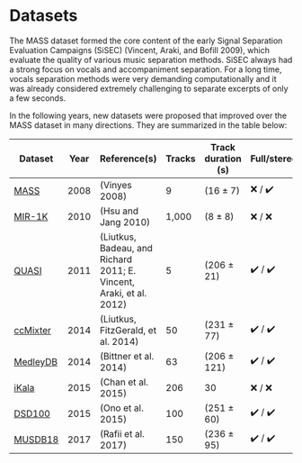 # Datasets

The MASS dataset formed the core content of the early Signal
Separation Evaluation Campaigns (SiSEC) (Vincent, Araki, and Bofill
2009), which evaluate the quality of various music separation methods. SiSEC always had a strong focus on vocals
and accompaniment separation. For a long time, vocals separation methods
were very demanding computationally and it was already considered
extremely challenging to separate excerpts of only a few seconds.

In the following years, new datasets were proposed that improved over
the MASS dataset in many directions. They are summarized in the table below:


| **Dataset** | **Year** | **Reference(s)** | **Tracks** | **Track duration (s)** | **Full/stereo?** |
| ----------  | -------- | ---------------- | ---------- | ---------------------- | ---------------- |
| [MASS](http://www.mtg.upf.edu/download/datasets/mass)  | 2008     | (Vinyes 2008)                                                       |  9          | \(16 $\pm$ 7\)           | :x: / :heavy_check_mark:         |
| [MIR-1K](https://sites.google.com/site/unvoicedsoundseparation/mir-1k)  | 2010     | (Hsu and Jang 2010) | 1,000      | \(8 $\pm$ 8\)            | :x: / :x:          |
| [QUASI](http://www.tsi.telecom-paristech.fr/aao/en/2012/03/12/quasi/)       | 2011     | (Liutkus, Badeau, and Richard 2011; E. Vincent, Araki, et al. 2012) | 5          | \(206 $\pm$ 21\)         | :heavy_check_mark: / :heavy_check_mark:        |
| [ccMixter](http://www.loria.fr/~aliutkus/kam/)    | 2014     | (Liutkus, FitzGerald, et al. 2014) | 50         | \(231 $\pm$ 77\)         | :heavy_check_mark: / :heavy_check_mark:        |
| [MedleyDB](http://medleydb.weebly.com/) | 2014  | (Bittner et al. 2014) | 63         | \(206 $\pm$ 121\)        | :heavy_check_mark: / :heavy_check_mark:        |
| [iKala](http://mac.citi.sinica.edu.tw/ikala/)  | 2015     | (Chan et al. 2015) | 206 | 30                     | :x: / :x:          |
| [DSD100](/datasets/dsd100.md)<Badge text="sigsep"/> | 2015     | (Ono et al. 2015)  | 100        | \(251 $\pm$ 60\)         | :heavy_check_mark: / :heavy_check_mark:        |
| [MUSDB18](/datasets/musdb.md) | 2017     | (Rafii et al. 2017) | 150        | \(236 $\pm$ 95\)         | :heavy_check_mark: / :heavy_check_mark:        |

